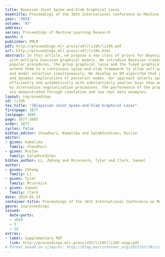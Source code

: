```yaml
---
title: Bayesian Joint Spike-and-Slab Graphical Lasso
booktitle: Proceedings of the 36th International Conference on Machine Learning
year: '2019'
volume: '97'
address: 
series: Proceedings of Machine Learning Research
month: 0
publisher: PMLR
pdf: http://proceedings.mlr.press/v97/li19h/li19h.pdf
url: http://proceedings.mlr.press/v97/li19h.html
abstract: In this article, we propose a new class of priors for Bayesian inference
  with multiple Gaussian graphical models. We introduce Bayesian treatments of two
  popular procedures, the group graphical lasso and the fused graphical lasso, and
  extend them to a continuous spike-and-slab framework to allow self-adaptive shrinkage
  and model selection simultaneously. We develop an EM algorithm that performs fast
  and dynamic explorations of posterior modes. Our approach selects sparse models
  efficiently and automatically with substantially smaller bias than would be induced
  by alternative regularization procedures. The performance of the proposed methods
  are demonstrated through simulation and two real data examples.
layout: inproceedings
id: li19h
tex_title: "{B}ayesian Joint Spike-and-Slab Graphical Lasso"
firstpage: 3877
lastpage: 3885
page: 3877-3885
order: 3877
cycles: false
bibtex_editor: Chaudhuri, Kamalika and Salakhutdinov, Ruslan
editor:
- given: Kamalika
  family: Chaudhuri
- given: Ruslan
  family: Salakhutdinov
bibtex_author: Li, Zehang and Mccormick, Tyler and Clark, Samuel
author:
- given: Zehang
  family: Li
- given: Tyler
  family: Mccormick
- given: Samuel
  family: Clark
date: 2019-05-24
container-title: Proceedings of the 36th International Conference on Machine Learning
genre: inproceedings
issued:
  date-parts:
  - 2019
  - 5
  - 24
extras:
- label: Supplementary PDF
  link: http://proceedings.mlr.press/v97/li19h/li19h-supp.pdf
# Format based on citeproc: http://blog.martinfenner.org/2013/07/30/citeproc-yaml-for-bibliographies/
---
```

